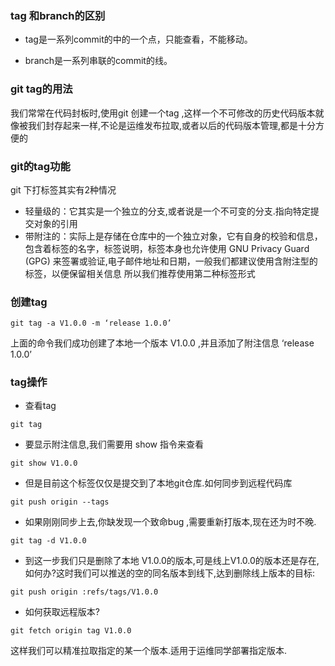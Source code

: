 

### tag 和branch的区别

- tag是一系列commit的中的一个点，只能查看，不能移动。

- branch是一系列串联的commit的线。

### git tag的用法

我们常常在代码封板时,使用git 创建一个tag ,这样一个不可修改的历史代码版本就像被我们封存起来一样,不论是运维发布拉取,或者以后的代码版本管理,都是十分方便的

### git的tag功能
git 下打标签其实有2种情况
- 轻量级的：它其实是一个独立的分支,或者说是一个不可变的分支.指向特定提交对象的引用
- 带附注的：实际上是存储在仓库中的一个独立对象，它有自身的校验和信息，包含着标签的名字，标签说明，标签本身也允许使用 GNU Privacy Guard (GPG) 来签署或验证,电子邮件地址和日期，一般我们都建议使用含附注型的标签，以便保留相关信息
  所以我们推荐使用第二种标签形式
### 创建tag

```
git tag -a V1.0.0 -m ‘release 1.0.0’
```


上面的命令我们成功创建了本地一个版本 V1.0.0 ,并且添加了附注信息 ‘release 1.0.0’

### tag操作

- 查看tag
```
git tag
```

- 要显示附注信息,我们需要用 show 指令来查看

```
git show V1.0.0
```


- 但是目前这个标签仅仅是提交到了本地git仓库.如何同步到远程代码库
```
git push origin --tags
```
- 如果刚刚同步上去,你缺发现一个致命bug ,需要重新打版本,现在还为时不晚.
```
git tag -d V1.0.0
```
- 到这一步我们只是删除了本地 V1.0.0的版本,可是线上V1.0.0的版本还是存在,如何办?这时我们可以推送的空的同名版本到线下,达到删除线上版本的目标:
```
git push origin :refs/tags/V1.0.0
```
- 如何获取远程版本?
```
git fetch origin tag V1.0.0
```
这样我们可以精准拉取指定的某一个版本.适用于运维同学部署指定版本.